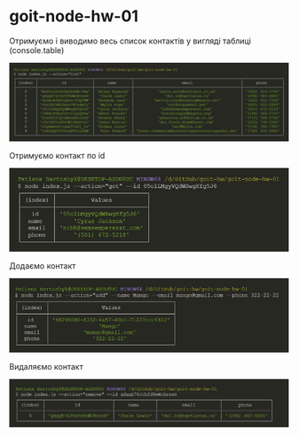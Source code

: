 <h1>goit-node-hw-01</h1>

<p>Отримуємо і виводимо весь список контактів у вигляді таблиці (console.table)</p>

![list](screenshots/list.jpg)

<p>Отримуємо контакт по id</p>

![get](screenshots/get.jpg)

<p>Додаємо контакт</p>

![add](screenshots/add.jpg)

<p>Видаляємо контакт</p>

![del](screenshots/del.jpg)
